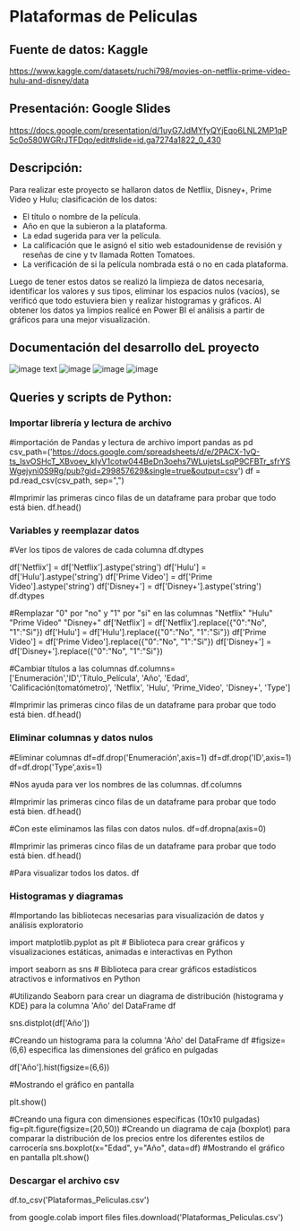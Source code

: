 # Plataformas de Peliculas
## Fuente de datos: Kaggle
https://www.kaggle.com/datasets/ruchi798/movies-on-netflix-prime-video-hulu-and-disney/data
## Presentación: Google Slides
https://docs.google.com/presentation/d/1uyG7JdMYfyQYjEqo6LNL2MP1qP5c0o580WGRrJTFDqo/edit#slide=id.ga7274a1822_0_430
## Descripción:
Para realizar este proyecto se hallaron datos de Netflix, Disney+, Prime Video y Hulu; clasificación de los datos: 
* El título o nombre de la película.
* Año en que la subieron a la plataforma.
* La edad sugerida para ver la película.
* La calificación que le asignó el sitio web estadounidense de revisión y reseñas de cine y tv llamada Rotten Tomatoes.
* La verificación de si la película nombrada está o no en cada plataforma.
  
Luego de tener estos datos se realizó la limpieza de datos necesaria, identificar los valores y sus tipos, eliminar los espacios nulos (vacíos), se verificó que todo estuviera bien y realizar histogramas y gráficos.
Al obtener los datos ya limpios realicé en Power BI el análisis a partir de gráficos para una mejor visualización.

## Documentación del desarrollo deL proyecto
![image text](https://upload.wikimedia.org/wikipedia/commons/thumb/d/d0/Google_Colaboratory_SVG_Logo.svg/2560px-Google_Colaboratory_SVG_Logo.svg.png)
![image](https://upload.wikimedia.org/wikipedia/commons/thumb/f/f8/Python_logo_and_wordmark.svg/1200px-Python_logo_and_wordmark.svg.png)
![image](https://www.trecebits.com/wp-content/uploads/2023/04/google-slides.webp)
![image](https://repository-images.githubusercontent.com/272519458/f865b658-123b-4f18-9e98-eb64e1bb5ff1)
## Queries y scripts de Python:

### Importar librería y lectura de archivo
#importación de Pandas y lectura de archivo
import pandas as pd
csv_path=('https://docs.google.com/spreadsheets/d/e/2PACX-1vQ-ts_lsvOSHcT_XBvoev_kIyV1cotw044BeDn3oehs7WLujetsLsqP9CFBTr_sfrYSWgejyni0S9Rg/pub?gid=299857629&single=true&output=csv')
df = pd.read_csv(csv_path, sep=",")

#Imprimir las primeras cinco filas de un dataframe para probar que todo está bien.
df.head()

### Variables y reemplazar datos
#Ver los tipos de valores de cada columna
df.dtypes

df['Netflix'] = df['Netflix'].astype('string')
df['Hulu'] = df['Hulu'].astype('string')
df['Prime Video'] = df['Prime Video'].astype('string')
df['Disney+'] = df['Disney+'].astype('string')
df.dtypes

#Remplazar "0" por "no" y "1" por "si" en las columnas "Netflix" "Hulu" "Prime Video" "Disney+"
df['Netflix'] = df['Netflix'].replace({"0":"No", "1":"Si"})
df['Hulu'] = df['Hulu'].replace({"0":"No", "1":"Si"})
df['Prime Video'] = df['Prime Video'].replace({"0":"No", "1":"Si"})
df['Disney+'] = df['Disney+'].replace({"0":"No", "1":"Si"})

#Cambiar títulos a las columnas
df.columns= ['Enumeración','ID','Título_Película', 'Año', 'Edad', 'Calificación(tomatómetro)', 'Netflix', 'Hulu', 'Prime_Video', 'Disney+', 'Type']

#Imprimir las primeras cinco filas de un dataframe para probar que todo está bien.
df.head()

### Eliminar columnas y datos nulos
#Eliminar columnas
df=df.drop('Enumeración',axis=1)
df=df.drop('ID',axis=1)
df=df.drop('Type',axis=1)

#Nos ayuda para ver los nombres de las columnas.
df.columns

#Imprimir las primeras cinco filas de un dataframe para probar que todo está bien.
df.head()

#Con este eliminamos las filas con datos nulos.
df=df.dropna(axis=0)

#Imprimir las primeras cinco filas de un dataframe para probar que todo está bien.
df.head()

#Para visualizar todos los datos.
df

### Histogramas y diagramas
#Importando las bibliotecas necesarias para visualización de datos y análisis exploratorio

import matplotlib.pyplot as plt  # Biblioteca para crear gráficos y visualizaciones estáticas, animadas e interactivas en Python

import seaborn as sns  # Biblioteca para crear gráficos estadísticos atractivos e informativos en Python


#Utilizando Seaborn para crear un diagrama de distribución (histograma y KDE) para la columna 'Año' del DataFrame df

sns.distplot(df['Año'])

#Creando un histograma para la columna 'Año' del DataFrame df
#figsize=(6,6) especifica las dimensiones del gráfico en pulgadas

df['Año'].hist(figsize=(6,6))

#Mostrando el gráfico en pantalla

plt.show()

#Creando una figura con dimensiones específicas (10x10 pulgadas)
fig=plt.figure(figsize=(20,50))
#Creando un diagrama de caja (boxplot) para comparar la distribución de los precios entre los diferentes estilos de carrocería
sns.boxplot(x="Edad", y="Año", data=df)
#Mostrando el gráfico en pantalla
plt.show()

### Descargar el archivo csv
df.to_csv('Plataformas_Peliculas.csv')

from google.colab import files
files.download('Plataformas_Peliculas.csv')

